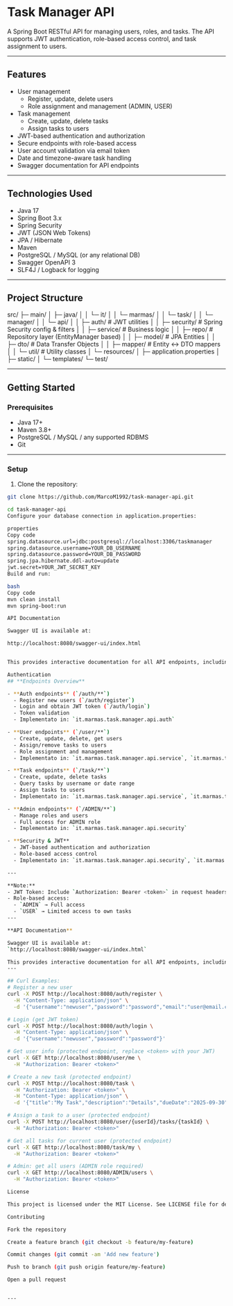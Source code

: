 # Task Manager API

A Spring Boot RESTful API for managing users, roles, and tasks. The API supports JWT authentication, role-based access control, and task assignment to users.

---

## **Features**

- User management
  - Register, update, delete users
  - Role assignment and management (ADMIN, USER)
- Task management
  - Create, update, delete tasks
  - Assign tasks to users
- JWT-based authentication and authorization
- Secure endpoints with role-based access
- User account validation via email token
- Date and timezone-aware task handling
- Swagger documentation for API endpoints

---

## **Technologies Used**

- Java 17
- Spring Boot 3.x
- Spring Security
- JWT (JSON Web Tokens)
- JPA / Hibernate
- Maven
- PostgreSQL / MySQL (or any relational DB)
- Swagger OpenAPI 3
- SLF4J / Logback for logging

---

## **Project Structure**
src/
├─ main/
│  ├─ java/
│  │  └─ it/
│  │     └─ marmas/
│  │        └─ task/
│  │           └─ manager/
│  │              └─ api/
│  │                 ├─ auth/         # JWT utilities
│  │                 ├─ security/     # Spring Security config & filters
│  │                 ├─ service/      # Business logic
│  │                 ├─ repo/         # Repository layer (EntityManager based)
│  │                 ├─ model/        # JPA Entities
│  │                 ├─ dto/          # Data Transfer Objects
│  │                 ├─ mapper/       # Entity <-> DTO mappers
│  │                 └─ util/         # Utility classes
│  └─ resources/
│     ├─ application.properties
│     ├─ static/
│     └─ templates/
└─ test/


---

## **Getting Started**

### **Prerequisites**

- Java 17+
- Maven 3.8+
- PostgreSQL / MySQL / any supported RDBMS
- Git

---

### **Setup**

1. Clone the repository:

```bash
git clone https://github.com/MarcoM1992/task-manager-api.git

cd task-manager-api
Configure your database connection in application.properties:

properties
Copy code
spring.datasource.url=jdbc:postgresql://localhost:3306/taskmanager
spring.datasource.username=YOUR_DB_USERNAME
spring.datasource.password=YOUR_DB_PASSWORD
spring.jpa.hibernate.ddl-auto=update
jwt.secret=YOUR_JWT_SECRET_KEY
Build and run:

bash
Copy code
mvn clean install
mvn spring-boot:run

API Documentation

Swagger UI is available at:

http://localhost:8080/swagger-ui/index.html


This provides interactive documentation for all API endpoints, including request/response models.

Authentication
## **Endpoints Overview**

- **Auth endpoints** (`/auth/**`)
  - Register new users (`/auth/register`)
  - Login and obtain JWT token (`/auth/login`)
  - Token validation
  - Implementato in: `it.marmas.task.manager.api.auth`

- **User endpoints** (`/user/**`)
  - Create, update, delete, get users
  - Assign/remove tasks to users
  - Role assignment and management
  - Implementato in: `it.marmas.task.manager.api.service`, `it.marmas.task.manager.api.model`, `it.marmas.task.manager.api.dto`, `it.marmas.task.manager.api.mapper`

- **Task endpoints** (`/task/**`)
  - Create, update, delete tasks
  - Query tasks by username or date range
  - Assign tasks to users
  - Implementato in: `it.marmas.task.manager.api.service`, `it.marmas.task.manager.api.model`, `it.marmas.task.manager.api.dto`, `it.marmas.task.manager.api.mapper`

- **Admin endpoints** (`/ADMIN/**`)
  - Manage roles and users
  - Full access for ADMIN role
  - Implementato in: `it.marmas.task.manager.api.security`

- **Security & JWT**
  - JWT-based authentication and authorization
  - Role-based access control
  - Implementato in: `it.marmas.task.manager.api.security`, `it.marmas.task.manager.api.auth`

---

**Note:**  
- JWT Token: Include `Authorization: Bearer <token>` in request headers for protected endpoints.
- Role-based access:  
  - `ADMIN` → Full access  
  - `USER` → Limited access to own tasks
---

**API Documentation**

Swagger UI is available at:  
`http://localhost:8080/swagger-ui/index.html`

This provides interactive documentation for all API endpoints, including request/response models.
---

## Curl Examples:
# Register a new user
curl -X POST http://localhost:8080/auth/register \
  -H "Content-Type: application/json" \
  -d '{"username":"newuser","password":"password","email":"user@email.com"}'

# Login (get JWT token)
curl -X POST http://localhost:8080/auth/login \
  -H "Content-Type: application/json" \
  -d '{"username":"newuser","password":"password"}'

# Get user info (protected endpoint, replace <token> with your JWT)
curl -X GET http://localhost:8080/user/me \
  -H "Authorization: Bearer <token>"

# Create a new task (protected endpoint)
curl -X POST http://localhost:8080/task \
  -H "Authorization: Bearer <token>" \
  -H "Content-Type: application/json" \
  -d '{"title":"My Task","description":"Details","dueDate":"2025-09-30"}'

# Assign a task to a user (protected endpoint)
curl -X POST http://localhost:8080/user/{userId}/tasks/{taskId} \
  -H "Authorization: Bearer <token>"

# Get all tasks for current user (protected endpoint)
curl -X GET http://localhost:8080/task/my \
  -H "Authorization: Bearer <token>"

# Admin: get all users (ADMIN role required)
curl -X GET http://localhost:8080/ADMIN/users \
  -H "Authorization: Bearer <token>"

License

This project is licensed under the MIT License. See LICENSE file for details.

Contributing

Fork the repository

Create a feature branch (git checkout -b feature/my-feature)

Commit changes (git commit -am 'Add new feature')

Push to branch (git push origin feature/my-feature)

Open a pull request


---
 
